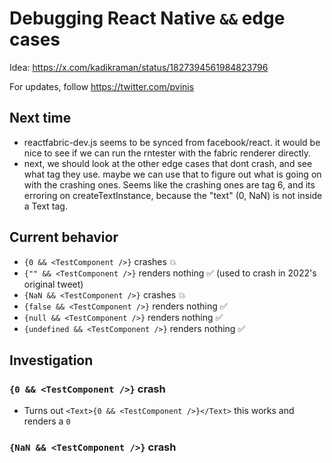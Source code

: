 # Debugging React Native `&&` edge cases

Idea: https://x.com/kadikraman/status/1827394561984823796

For updates, follow https://twitter.com/pvinis


## Next time
- reactfabric-dev.js seems to be synced from facebook/react. it would be nice to see if we can run the rntester with the fabric renderer directly.
- next, we should look at the other edge cases that dont crash, and see what tag they use. maybe we can use that to figure out what is going on with the crashing ones. Seems like the crashing ones are tag 6, and its erroring on createTextInstance, because the "text" (0, NaN) is not inside a Text tag.


## Current behavior

- `{0 && <TestComponent />}` crashes 💥
- `{"" && <TestComponent />}` renders nothing ✅ (used to crash in 2022's original tweet)
- `{NaN && <TestComponent />}` crashes 💥
- `{false && <TestComponent />}` renders nothing ✅
- `{null && <TestComponent />}` renders nothing ✅
- `{undefined && <TestComponent />}` renders nothing ✅

## Investigation

### `{0 && <TestComponent />}` crash
- Turns out `<Text>{0 && <TestComponent />}</Text>` this works and renders a `0`

### `{NaN && <TestComponent />}` crash
